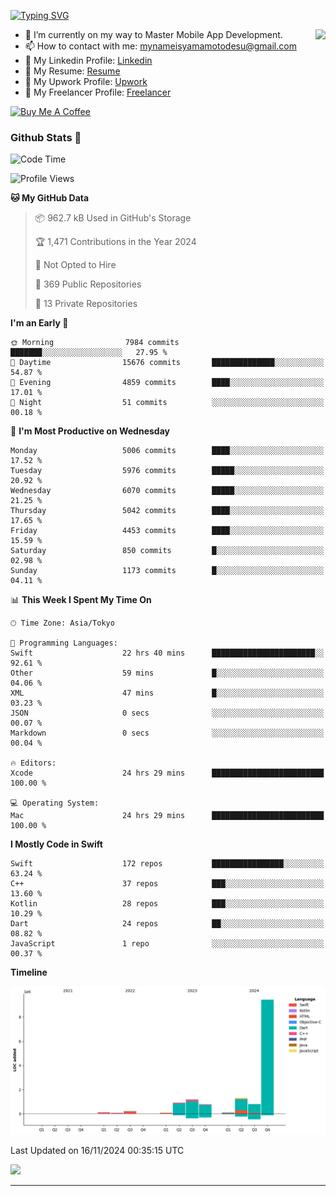 
[![Typing SVG](https://readme-typing-svg.demolab.com/?lines=Thank+You+For+Visiting!!;You+Are+Welcome✨;I+am+Kyo+Yamamoto;Mobile+Developer)](https://git.io/typing-svg)
<p>
<img align="right" src="https://media.giphy.com/media/26ufdb3cYKwbRtYVW/giphy.gif" style="max-width:100%;" height="150px">

- 🌱 I’m currently on my way to Master Mobile App Development.
- 📫 How to contact with me: mynameisyamamotodesu@gmail.com
- 🔗 My Linkedin Profile: [Linkedin](https://www.linkedin.com/in/kyo-yamamoto-a2ab50239)
- 🔗 My Resume: [Resume](https://www.kickresume.com/cv/rNok4e/)
- 🔗 My Upwork Profile: [Upwork](https://www.upwork.com/freelancers/~01aa9115102bb4af25)
- 🔗 My Freelancer Profile: [Freelancer](https://www.freelancer.com/u/yamamotodesu)

<a href="https://www.buymeacoffee.com/kyoyamamoto" target="_blank"><img src="https://cdn.buymeacoffee.com/buttons/default-orange.png" alt="Buy Me A Coffee" height="41" width="174"></a>

### Github Stats 🥇 
<!--START_SECTION:waka-->
![Code Time](http://img.shields.io/badge/Code%20Time-880%20hrs-blue)

![Profile Views](http://img.shields.io/badge/Profile%20Views-0-blue)

**🐱 My GitHub Data** 

> 📦 962.7 kB Used in GitHub's Storage 
 > 
> 🏆 1,471 Contributions in the Year 2024
 > 
> 🚫 Not Opted to Hire
 > 
> 📜 369 Public Repositories 
 > 
> 🔑 13 Private Repositories 
 > 
**I'm an Early 🐤** 

```text
🌞 Morning                7984 commits        ███████░░░░░░░░░░░░░░░░░░   27.95 % 
🌆 Daytime                15676 commits       ██████████████░░░░░░░░░░░   54.87 % 
🌃 Evening                4859 commits        ████░░░░░░░░░░░░░░░░░░░░░   17.01 % 
🌙 Night                  51 commits          ░░░░░░░░░░░░░░░░░░░░░░░░░   00.18 % 
```
📅 **I'm Most Productive on Wednesday** 

```text
Monday                   5006 commits        ████░░░░░░░░░░░░░░░░░░░░░   17.52 % 
Tuesday                  5976 commits        █████░░░░░░░░░░░░░░░░░░░░   20.92 % 
Wednesday                6070 commits        █████░░░░░░░░░░░░░░░░░░░░   21.25 % 
Thursday                 5042 commits        ████░░░░░░░░░░░░░░░░░░░░░   17.65 % 
Friday                   4453 commits        ████░░░░░░░░░░░░░░░░░░░░░   15.59 % 
Saturday                 850 commits         █░░░░░░░░░░░░░░░░░░░░░░░░   02.98 % 
Sunday                   1173 commits        █░░░░░░░░░░░░░░░░░░░░░░░░   04.11 % 
```


📊 **This Week I Spent My Time On** 

```text
🕑︎ Time Zone: Asia/Tokyo

💬 Programming Languages: 
Swift                    22 hrs 40 mins      ███████████████████████░░   92.61 % 
Other                    59 mins             █░░░░░░░░░░░░░░░░░░░░░░░░   04.06 % 
XML                      47 mins             █░░░░░░░░░░░░░░░░░░░░░░░░   03.23 % 
JSON                     0 secs              ░░░░░░░░░░░░░░░░░░░░░░░░░   00.07 % 
Markdown                 0 secs              ░░░░░░░░░░░░░░░░░░░░░░░░░   00.04 % 

🔥 Editors: 
Xcode                    24 hrs 29 mins      █████████████████████████   100.00 % 

💻 Operating System: 
Mac                      24 hrs 29 mins      █████████████████████████   100.00 % 
```

**I Mostly Code in Swift** 

```text
Swift                    172 repos           ████████████████░░░░░░░░░   63.24 % 
C++                      37 repos            ███░░░░░░░░░░░░░░░░░░░░░░   13.60 % 
Kotlin                   28 repos            ███░░░░░░░░░░░░░░░░░░░░░░   10.29 % 
Dart                     24 repos            ██░░░░░░░░░░░░░░░░░░░░░░░   08.82 % 
JavaScript               1 repo              ░░░░░░░░░░░░░░░░░░░░░░░░░   00.37 % 
```



**Timeline**

![Lines of Code chart](https://raw.githubusercontent.com/YamamotoDesu/YamamotoDesu/main/assets/bar_graph.png)


 Last Updated on 16/11/2024 00:35:15 UTC
<!--END_SECTION:waka-->

![](https://github-profile-summary-cards.vercel.app/api/cards/profile-details?username=YamamotoDesu&theme=vue)

----
